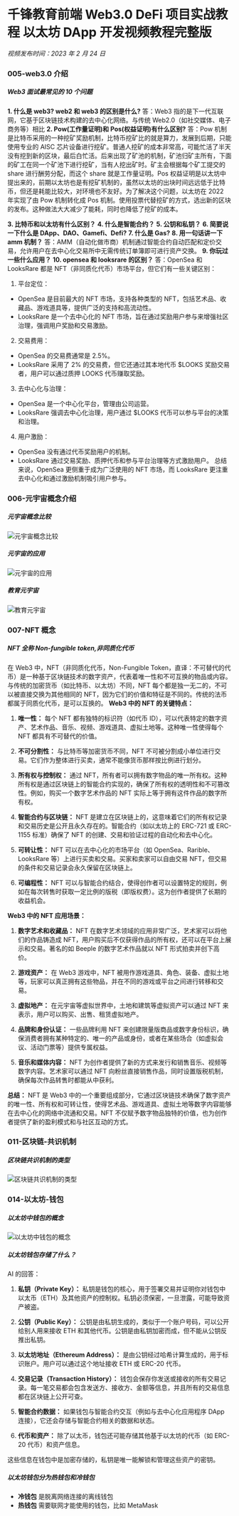 # 千锋教育前端 Web3.0 DeFi 项目实战教程 以太坊 DApp 开发视频教程完整版

_视频发布时间：2023 年 2 月 24 日_

### 005-web3.0 介绍

##### Web3 面试最常见的 10 个问题

**1. 什么是 web3? web2 和 web3 的区别是什么?**
答：Web3 指的是下一代互联网，它基于区块链技术构建的去中心化网络。与传统 Web2.0（如社交媒体、电子商务等）相比
**2. Pow(工作量证明)和 Pos(权益证明)有什么区别?**
答：Pow 机制是比特币采用的一种挖矿奖励机制，比特币挖矿比的就是算力，发展到后期，只能使用专业的 AISC 芯片设备进行挖矿。普通人挖矿的成本非常高，可能忙活了半天没有挖到新的区块，最后白忙活。后来出现了矿池的机制，矿池归矿主所有，下面的矿工在同一个矿池下进行挖矿，当有人挖出矿时。矿主会根据每个矿工提交的 share 进行酬劳分配，而这个 share 就是工作量证明。Pos 权益证明是以太坊中提出来的，前期以太坊也是有挖矿机制的，虽然以太坊的出块时间远远低于比特币，但还是耗能比较大，对环境也不友好。为了解决这个问题，以太坊在 2022 年实现了由 Pow 机制转化成 Pos 机制。使用投票代替挖矿的方式，选出新的区块的发布。这种做法大大减少了能耗，同时也降低了挖矿的成本。

**3. 比特币和以太坊有什么区别？**
**4. 什么是智能合约？**
**5. 公钥和私钥？**
**6. 简要说一下什么是 DApp、DAO、Gamefi、Defi?**
**7. 什么是 Gas?**
**8. 用一句话讲一下 amm 机制？**
答：AMM（自动化做市商）机制通过智能合约自动匹配和定价交易，允许用户在去中心化交易所中无需传统订单簿即可进行资产交换。
**9. 你玩过一些什么应用？**
**10. opensea 和 looksrare 的区别？**
答：OpenSea 和 LooksRare 都是 NFT（非同质化代币）市场平台，但它们有一些关键区别：

1. 平台定位：

- OpenSea 是目前最大的 NFT 市场，支持各种类型的 NFT，包括艺术品、收藏品、游戏道具等，提供广泛的支持和高流动性。
- LooksRare 是一个去中心化的 NFT 市场，旨在通过奖励用户参与来增强社区治理，强调用户奖励和交易激励。

2. 交易费用：

- OpenSea 的交易费通常是 2.5%。
- LooksRare 采用了 2% 的交易费，但它还通过其本地代币 $LOOKS 奖励交易者，用户可以通过质押 LOOKS 代币赚取奖励。

3. 去中心化与治理：

- OpenSea 是一个中心化平台，管理由公司运营。
- LooksRare 强调去中心化治理，用户通过 $LOOKS 代币可以参与平台的决策和治理。

4. 用户激励：

- OpenSea 没有通过代币奖励用户的机制。
- LooksRare 通过交易奖励、质押代币和参与平台治理等方式激励用户。
  总结来说，OpenSea 更侧重于成为广泛使用的 NFT 市场，而 LooksRare 更注重去中心化和通过激励机制吸引用户参与。

### 006-元宇宙概念介绍

##### 元宇宙概念比较

![元宇宙概念比较](./images/千峰教程/元宇宙概念比较.png)

##### 元宇宙的应用

![元宇宙的应用](./images/千峰教程/元宇宙的应用.png)

##### 教育元宇宙

![教育元宇宙](./images/千峰教程/教育元宇宙.png)

### 007-NFT 概念

##### NFT 全称 Non-fungible token,非同质化代币

在 Web3 中，NFT（非同质化代币，Non-Fungible Token，直译：不可替代的代币）是一种基于区块链技术的数字资产，代表着唯一性和不可互换的物品或内容。与传统的加密货币（如比特币、以太坊）不同，NFT 每个都是独一无二的，不可以被直接交换为其他相同的 NFT，因为它们的价值和特征是不同的。传统的法币都属于同质化代币，是可以互换的。
**Web3 中的 NFT 的关键特点：**

1. **唯一性：**
   每个 NFT 都有独特的标识符（如代币 ID），可以代表特定的数字资产、艺术作品、音乐、视频、游戏道具、虚拟土地等。这种唯一性使得每个 NFT 都具有不可替代的价值。

2. **不可分割性：**
   与比特币等加密货币不同，NFT 不可被分割成小单位进行交易。它们作为整体进行买卖，通常不能像货币那样按比例进行划分。

3. **所有权与控制权：**
   通过 NFT，所有者可以拥有数字物品的唯一所有权。这种所有权是通过区块链上的智能合约实现的，确保了所有权的透明性和不可篡改性。例如，购买一个数字艺术作品的 NFT 实际上等于拥有这件作品的数字所有权。

4. **智能合约与区块链：**
   NFT 是建立在区块链上的，这意味着它们的所有权记录和交易历史是公开且永久存在的。智能合约（如以太坊上的 ERC-721 或 ERC-1155 标准）确保了 NFT 的创建、交易和验证过程的自动化和去中心化。

5. **可转让性：**
   NFT 可以在去中心化的市场平台（如 OpenSea、Rarible、LooksRare 等）上进行买卖和交易。买家和卖家可以自由交易 NFT，但交易的条件和交易记录会永久保留在区块链上。

6. **可编程性：**
   NFT 可以与智能合约结合，使得创作者可以设置特定的规则，例如在每次转售时获取一定比例的版税（即版权费）。这为创作者提供了长期的收益机会。

**Web3 中的 NFT 应用场景：**

1. **数字艺术和收藏品：**
   NFT 在数字艺术领域的应用非常广泛，艺术家可以将他们的作品铸造成 NFT，用户购买后不仅获得作品的所有权，还可以在平台上展示和交易。著名的如 Beeple 的数字艺术作品就以 NFT 形式拍卖并创下高价。

2. **游戏资产：**
   在 Web3 游戏中，NFT 被用作游戏道具、角色、装备、虚拟土地等，玩家可以真正拥有这些物品，并在不同的游戏或平台之间进行转移和交易。

3. **虚拟地产：**
   在元宇宙等虚拟世界中，土地和建筑等虚拟资产可以通过 NFT 来表示，用户可以购买、出售、租赁虚拟地产。

4. **品牌和身份认证：**
   一些品牌利用 NFT 来创建限量版商品或数字身份标识，确保消费者拥有某种特定的、唯一的产品或身份，或者在某些场合（如虚拟会议、活动门票等）提供专属权益。

5. **音乐和媒体内容：**
   NFT 为创作者提供了新的方式来发行和销售音乐、视频等数字内容。艺术家可以通过 NFT 向粉丝直接销售作品，同时设置版税机制，确保每次作品转售时都能从中获利。

**总结：**
NFT 是 Web3 中的一个重要组成部分，它通过区块链技术确保了数字资产的唯一性、所有权和可转让性，使得艺术品、游戏道具、虚拟土地等数字内容能够在去中心化的网络中流通和交易。NFT 不仅赋予数字物品独特的价值，也为创作者提供了新的盈利模式和与社区互动的方式。

### 011-区块链-共识机制

##### 区块链共识机制的类型

![区块链共识机制的类型](./images/千峰教程/共识机制的类型.png)

### 014-以太坊-钱包

##### 以太坊中钱包的概念

![以太坊中钱包的概念](./images/千峰教程/以太坊中钱包的概念.png)

##### 以太坊钱包存储了什么？

AI 的回答：

1. **私钥（Private Key）：** 私钥是钱包的核心，用于签署交易并证明你对钱包中以太币（ETH）及其他资产的控制权。私钥必须保密，一旦泄露，可能导致资产被盗。

2. **公钥（Public Key）：** 公钥是由私钥生成的，类似于一个账户号码，可以公开给别人用来接收 ETH 和其他代币。公钥是由私钥加密而成，但不能从公钥反推出私钥。

3. **以太坊地址（Ethereum Address）：** 是由公钥经过哈希计算生成的，用于标识账户。用户可以通过这个地址接收 ETH 或 ERC-20 代币。

4. **交易记录（Transaction History）：** 钱包会保存你发送或接收的所有交易记录。每一笔交易都会包含发送方、接收方、金额等信息，并且所有的交易信息都在区块链上公开可查。

5. **智能合约数据：** 如果钱包与智能合约交互（例如与去中心化应用程序 DApp 连接），它还会存储与智能合约相关的数据和状态。

6. **代币和资产：** 除了以太币，钱包还可能存储其他基于以太坊的代币（如 ERC-20 代币）和资产信息。

这些信息在钱包中是加密存储的，私钥是唯一能解锁和管理这些资产的密钥。

##### 以太坊钱包分为热钱包和冷钱包

- **冷钱包** 是脱离网络连接的离线钱包
- **热钱包** 需要联网才能使用的钱包，比如 MetaMask

